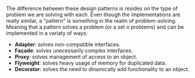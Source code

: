 The difference between these design patterns is resides on the type of problem we are solving with each. Even though the implementations are really similar, a "pattern" is something in the realm of problem-solving. Meaning that a pattern solves a problem (or a set o problems) and can be implemented in a variaty of ways.
- **Adapter**: solves non-compatible interfaces.
- **Façade**: solves unecessarily complex interfaces.
- **Proxy**: solves management of access to an object.
- **Flyweight**: solves heavy usage of memory for duplicated data.
- **Decorator**: solves the need to dinamically add functionality to an object. 